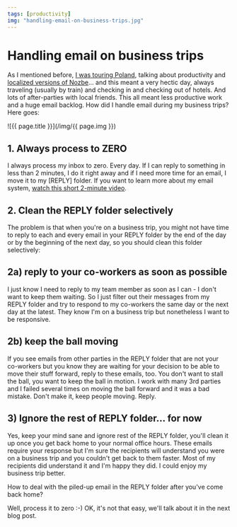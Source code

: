 ```yaml
---
tags: [productivity]
img: "handling-email-on-business-trips.jpg"
---
```


# Handling email on business trips


As I mentioned before, [I was touring Poland](http://michaelnozbe.com/enjoying-lifestyle-business), talking about productivity and [localized versions of Nozbe](http://www.nozbe.com/)... and this meant a very hectic day, always traveling (usually by train) and checking in and checking out of hotels. And lots of after-parties with local friends. This all meant less productive work and a huge email backlog. How did I handle email during my business trips? Here goes:

<!--More-->

![{{ page.title }}](/img/{{ page.img }})

## 1. Always process to ZERO

I always process my inbox to zero. Every day. If I can reply to something in less than 2 minutes, I do it right away and if I need more time for an email, I move it to my [REPLY] folder. If you want to learn more about my email system, [watch this short 2-minute video](http://www.productiveshow.com/2008/10/my-simple-email-setup-with-imap/).

## 2. Clean the REPLY folder selectively

The problem is that when you're on a business trip, you might not have time to reply to each and every email in your REPLY folder by the end of the day or by the beginning of the next day, so you should clean this folder selectively:

## 2a) reply to your co-workers as soon as possible

I just know I need to reply to my team member as soon as I can - I don't want to keep them waiting. So I just filter out their messages from my REPLY folder and try to respond to my co-workers the same day or the next day at the latest. They know I'm on a business trip but nonetheless I want to be responsive.

## 2b) keep the ball moving

If you see emails from other parties in the REPLY folder that are not your co-workers but you know they are waiting for your decision to be able to move their stuff forward, reply to these emails, too. You don't want to stall the ball, you want to keep the ball in motion. I work with many 3rd parties and I failed several times on moving the ball forward and it was a bad mistake. Don't make it, keep people moving. Reply.

## 3) Ignore the rest of REPLY folder... for now

Yes, keep your mind sane and ignore rest of the REPLY folder, you'll clean it up once you get back home to your normal office hours. These emails require your response but I'm sure the recipients will understand you were on a business trip and you couldn't get back to them faster. Most of my recipients did understand it and I'm happy they did. I could enjoy my business trip better.

How to deal with the piled-up email in the REPLY folder after you've come back home?

Well, process it to zero :-) OK, it's not that easy, we'll talk about it in the next blog post.


[n]: https://michael.gratis/nozbe